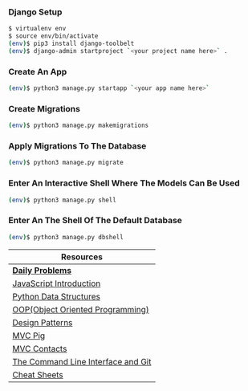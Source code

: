 ### Django Setup

```bash
$ virtualenv env    
$ source env/bin/activate 
(env)$ pip3 install django-toolbelt
(env)$ django-admin startproject `<your project name here>` . 
```

### Create An App
```bash
(env)$ python3 manage.py startapp `<your app name here>` 
```

### Create Migrations
```bash
(env)$ python3 manage.py makemigrations 
```

### Apply Migrations To The Database
```bash
(env)$ python3 manage.py migrate
```

### Enter An Interactive Shell Where The Models Can Be Used
```bash
(env)$ python3 manage.py shell
```

### Enter An The Shell Of The Default Database
```bash
(env)$ python3 manage.py dbshell
```

|__Resources__|
|-|
|[__Daily Problems__](https://github.com/dolphins-2017/Resources/blob/master/docs/daily-problems.md)|
|[JavaScript Introduction](https://github.com/dolphins-2017/Resources/blob/master/docs/javascript-crash-course.md)|
|[Python Data Structures](https://github.com/dolphins-2017/Resources/blob/master/docs/python-data-structures.md)|
|[OOP(Object Oriented Programming)](https://github.com/dolphins-2017/Resources/blob/master/docs/object-oriented-programming.md)|
|[Design Patterns](https://github.com/dolphins-2017/Resources/blob/master/docs/oop-design-patterns.md)|
|[MVC Pig](https://github.com/dolphins-2017/pig-2.0)|
|[MVC Contacts](https://github.com/dolphins-2017/week4-Review/tree/solutions/contacts)|
|[The Command Line Interface and Git](https://github.com/dolphins-2017/Resources/blob/master/docs/cli-and-git.md)|
|[Cheat Sheets](https://github.com/dolphins-2017/Resources/blob/master/docs/cheat-sheets.md)|
